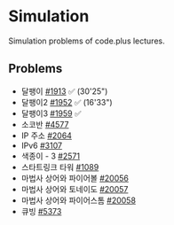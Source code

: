# Simulation

Simulation problems of code.plus lectures.

## Problems
* 달팽이 [#1913](https://www.acmicpc.net/problem/1913) ✅ (30'25")
* 달팽이2 [#1952](https://www.acmicpc.net/problem/1952) ✅ (16'33")
* 달팽이3 [#1959](https://www.acmicpc.net/problem/1959) ✅
* 소코반 [#4577](https://www.acmicpc.net/problem/4577)
* IP 주소 [#2064](https://www.acmicpc.net/problem/2064)
* IPv6 [#3107](https://www.acmicpc.net/problem/3107)
* 색종이 - 3 [#2571](https://www.acmicpc.net/problem/2571)
* 스타트링크 타워 [#1089](https://www.acmicpc.net/problem/1089)
* 마법사 상어와 파이어볼 [#20056](https://www.acmicpc.net/problem/20056)
* 마법사 상어와 토네이도 [#20057](https://www.acmicpc.net/problem/20057)
* 마법사 상어와 파이어스톰 [#20058](https://www.acmicpc.net/problem/20058)
* 큐빙 [#5373](https://www.acmicpc.net/problem/5373)